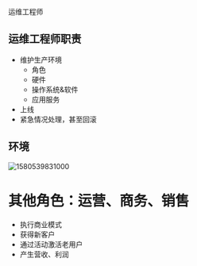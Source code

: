 运维工程师

## 运维工程师职责

- 维护生产环境
  - 角色
  - 硬件
  - 操作系统&软件
  - 应用服务
- 上线
- 紧急情况处理，甚至回滚



##  环境

![1580539831000](F:\my-code\my-blog\Blog\source\_posts\my-doc\程序员成长攻略\运维工程师\1580539831000.png)





#  其他角色：运营、商务、销售

- 执行商业模式
- 获得新客户
- 通过活动激活老用户
- 产生营收、利润







